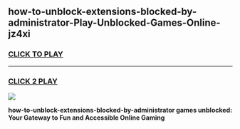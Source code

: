 
## how-to-unblock-extensions-blocked-by-administrator-Play-Unblocked-Games-Online-jz4xi
<h3>
<a href="https://premium76.site?title=how-to-unblock-extensions-blocked-by-administrator&ref=25A">CLICK TO PLAY</a></h3>
<hr>

<h3>
<a href="https://premium76.site?title=how-to-unblock-extensions-blocked-by-administrator&ref=25A">CLICK 2 PLAY</a>
  
</h3>

<a href="https://premium76.site?title=how-to-unblock-extensions-blocked-by-administrator&ref=25A"><img src="https://clearcache.store/games.png"></a>


**how-to-unblock-extensions-blocked-by-administrator games unblocked: Your Gateway to Fun and Accessible Online Gaming**
